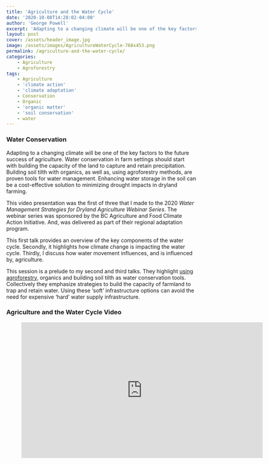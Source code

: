 ```yaml
---
title: 'Agriculture and the Water Cycle'
date: '2020-10-08T14:28:02-04:00'
author: 'George Powell'
excerpt: 'Adapting to a changing climate will be one of the key factors to the future success of agriculture. Water conservation in farm settings should start with building the capacity of the land to capture and retain precipitation. Building soil tilth with organics, as well as, using agroforestry methods, are proven tools for water management.'
layout: post
cover: /assets/header_image.jpg
image: /assets/images/AgricultureWaterCycle-768x453.png
permalink: /agriculture-and-the-water-cycle/
categories:
    - Agriculture
    - Agroforestry
tags:
    - Agriculture
    - 'climate action'
    - 'climate adaptation'
    - Conservation
    - Organic
    - 'organic matter'
    - 'soil conservation'
    - water
---
```


### Water Conservation

Adapting to a changing climate will be one of the key factors to the future success of agriculture. Water conservation in farm settings should start with building the capacity of the land to capture and retain precipitation. Building soil tilth with organics, as well as, using agroforestry methods, are proven tools for water management. Enhancing water storage in the soil can be a cost-effective solution to minimizing drought impacts in dryland farming.

This video presentation was the first of three that I made to the 2020 *Water Management Strategies for Dryland Agriculture Webinar Series*. The webinar series was sponsored by the BC Agriculture and Food Climate Action Initiative. And, was delivered as part of their regional adaptation program.

This first talk provides an overview of the key components of the water cycle. Secondly, it highlights how climate change is impacting the water cycle. Thirdly, I discuss how water movement influences, and is influenced by, agriculture.

This session is a prelude to my second and third talks. They highlight [using agroforestry](https://agforinsight.com/agroforestry-for-water-conservation/), organics and building soil tilth as water conservation tools. Collectively they emphasize strategies to build the capacity of farmland to trap and retain water. Using these ‘soft’ infrastructure options can avoid the need for expensive ‘hard’ water supply infrastructure.

### Agriculture and the Water Cycle Video

<figure><div><iframe allow="accelerometer; autoplay; clipboard-write; encrypted-media; gyroscope; picture-in-picture" allowfullscreen="" frameborder="0" height="360" loading="lazy" src="https://www.youtube.com/embed/xp_xa6Bu5KU?feature=oembed" title="Agriculture and the Water Cycle" width="640"></iframe></div></figure>

